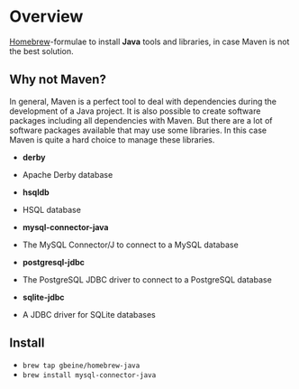 # Overview #

[Homebrew](http://brew.sh)-formulae to install **Java** tools and libraries, in case Maven is not the best solution.


## Why not Maven? ##

In general, Maven is a perfect tool to deal with dependencies during the development of a Java project.
It is also possible to create software packages including all dependencies with Maven.
But there are a lot of software packages available that may use some libraries.
In this case Maven is quite a hard choice to manage these libraries.

* **derby**
 - Apache Derby database
* **hsqldb**
 - HSQL database
* **mysql-connector-java**
 - The MySQL Connector/J to connect to a MySQL database
* **postgresql-jdbc**
 - The PostgreSQL JDBC driver to connect to a PostgreSQL database
* **sqlite-jdbc**
 - A JDBC driver for SQLite databases

## Install ##

* `brew tap gbeine/homebrew-java`
* `brew install mysql-connector-java`

